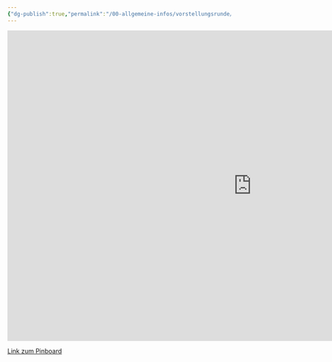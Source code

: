 ```yaml
---
{"dg-publish":true,"permalink":"/00-allgemeine-infos/vorstellungsrunde/","noteIcon":""}
---
```


<iframe src="https://tools.fobizz.com/pinboard/public_boards/27a44315-196b-4568-9abc-383629b3b296?embed=true&token=4ee81fe91d10da9519f05bed25aabfa3" style="border:0px #ffffff none;" name="myiFrame" scrolling="no" frameborder="1" marginheight="0px" marginwidth="0px" height="700px" width="1100px" allowfullscreen></iframe>

[Link zum Pinboard](https://tools.fobizz.com/pinboard/public_boards/27a44315-196b-4568-9abc-383629b3b296?token=4ee81fe91d10da9519f05bed25aabfa3)
